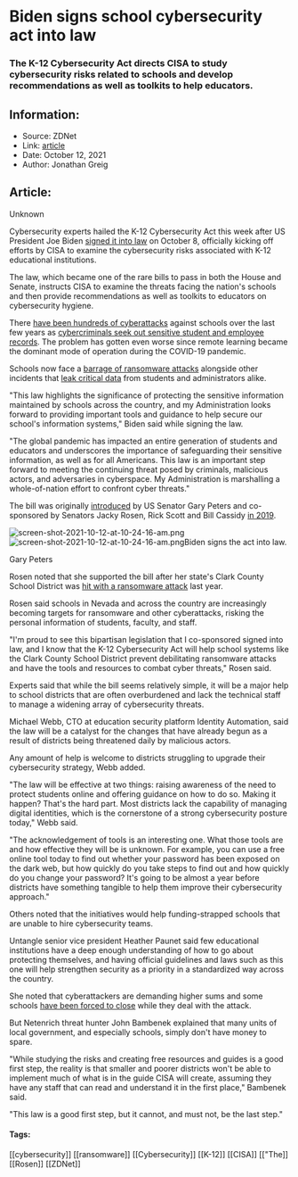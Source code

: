 # Biden signs school cybersecurity act into law
### The K-12 Cybersecurity Act directs CISA to study cybersecurity risks related to schools and develop recommendations as well as toolkits to help educators.

## Information:
+ Source: ZDNet
+ Link: [article](https://www.zdnet.com/article/biden-signs-school-cybersecurity-act-into-law/)
+ Date: October 12, 2021
+ Author: Jonathan Greig


## Article:
Unknown

Cybersecurity experts hailed the K-12 Cybersecurity Act this week after US President Joe Biden [signed it into law](https://www.whitehouse.gov/briefing-room/statements-releases/2021/10/08/statement-of-president-joe-biden-on-signing-the-k-12-cybersecurity-act-into-law/) on October 8, officially kicking off efforts by CISA to examine the cybersecurity risks associated with K-12 educational institutions.

The law, which became one of the rare bills to pass in both the House and Senate, instructs CISA to examine the threats facing the nation's schools and then provide recommendations as well as toolkits to educators on cybersecurity hygiene. 

There [have been hundreds of cyberattacks](https://www.zdnet.com/article/texas-california-new-york-and-louisiana-missouri-lead-list-of-states-with-most-ransomware-attacks-on-schools-report/) against schools over the last few years as [cybercriminals seek out sensitive student and employee records](https://www.zdnet.com/article/education-sector-has-improving-window-of-exposure-despite-lower-remediation-rates-and-higher-than-average-time-to-fix-report/). The problem has gotten even worse since remote learning became the dominant mode of operation during the COVID-19 pandemic. 

Schools now face a [barrage of ransomware attacks](https://www.zdnet.com/article/dallas-school-district-admits-ssns-and-more-of-all-employees-and-students-since-2010-accessed-during-security-incident/) alongside other incidents that [leak critical data](https://www.zdnet.com/article/cisa-and-fbi-warn-of-rise-in-ransomware-attacks-targeting-k-12-schools/) from students and administrators alike. 

"This law highlights the significance of protecting the sensitive information maintained by schools across the country, and my Administration looks forward to providing important tools and guidance to help secure our school's information systems," Biden said while signing the law. 

"The global pandemic has impacted an entire generation of students and educators and underscores the importance of safeguarding their sensitive information, as well as for all Americans. This law is an important step forward to meeting the continuing threat posed by criminals, malicious actors, and adversaries in cyberspace. My Administration is marshalling a whole-of-nation effort to confront cyber threats."

The bill was originally [introduced](https://www.congress.gov/bill/117th-congress/senate-bill/1917/all-info#cosponsors-content) by US Senator Gary Peters and co-sponsored by Senators Jacky Rosen, Rick Scott and Bill Cassidy [in 2019](https://www.zdnet.com/article/senators-introduce-k-12-cybersecurity-act/).

![screen-shot-2021-10-12-at-10-24-16-am.png]()![screen-shot-2021-10-12-at-10-24-16-am.png](https://www.zdnet.com/a/img/resize/206a69e61c3d353d6b524b9332de175f6f133203/2021/10/12/9187b5fc-f60d-45c1-a099-bc8265d4bb5f/screen-shot-2021-10-12-at-10-24-16-am.png?width=470&fit=bounds&auto=webp)Biden signs the act into law. 


 Gary Peters
 




Rosen noted that she supported the bill after her state's Clark County School District was [hit with a ransomware attack](https://www.cnn.com/2020/09/29/us/nevada-school-district-hack-ransom/index.html) last year. 

Rosen said schools in Nevada and across the country are increasingly becoming targets for ransomware and other cyberattacks, risking the personal information of students, faculty, and staff. 

"I'm proud to see this bipartisan legislation that I co-sponsored signed into law, and I know that the K-12 Cybersecurity Act will help school systems like the Clark County School District prevent debilitating ransomware attacks and have the tools and resources to combat cyber threats," Rosen said.

Experts said that while the bill seems relatively simple, it will be a major help to school districts that are often overburdened and lack the technical staff to manage a widening array of cybersecurity threats. 

Michael Webb, CTO at education security platform Identity Automation, said the law will be a catalyst for the changes that have already begun as a result of districts being threatened daily by malicious actors.

Any amount of help is welcome to districts struggling to upgrade their cybersecurity strategy, Webb added. 

"The law will be effective at two things: raising awareness of the need to protect students online and offering guidance on how to do so. Making it happen? That's the hard part. Most districts lack the capability of managing digital identities, which is the cornerstone of a strong cybersecurity posture today," Webb said. 

"The acknowledgement of tools is an interesting one. What those tools are and how effective they will be is unknown. For example, you can use a free online tool today to find out whether your password has been exposed on the dark web, but how quickly do you take steps to find out and how quickly do you change your password? It's going to be almost a year before districts have something tangible to help them improve their cybersecurity approach."

Others noted that the initiatives would help funding-strapped schools that are unable to hire cybersecurity teams. 

Untangle senior vice president Heather Paunet said few educational institutions have a deep enough understanding of how to go about protecting themselves, and having official guidelines and laws such as this one will help strengthen security as a priority in a standardized way across the country. 

She noted that cyberattackers are demanding higher sums and some schools [have been forced to close](https://www.zdnet.com/article/city-of-hartford-postpones-first-day-of-school-after-ransomware-attack/) while they deal with the attack.

But Netenrich threat hunter John Bambenek explained that many units of local government, and especially schools, simply don't have money to spare. 

"While studying the risks and creating free resources and guides is a good first step, the reality is that smaller and poorer districts won't be able to implement much of what is in the guide CISA will create, assuming they have any staff that can read and understand it in the first place," Bambenek said. 

"This law is a good first step, but it cannot, and must not, be the last step."





#### Tags:
[[cybersecurity]] [[ransomware]] [[Cybersecurity]] [[K-12]] [[CISA]] [["The]] [[Rosen]] [[ZDNet]]
